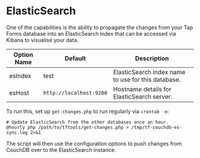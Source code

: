 # ElasticSearch

One of the capabilities is the ability to propagate the changes from
your Tap Forms database into an ElasticSearch index that can be
accessed via Kibana to visualise your data.

| Option Name | Default | Description |
| ----------- | ------- | ----------- |
| esIndex | test | ElasticSearch index name to use for this database. |
| esHost | `http://localhost:9200` | Hostname details for ElasticSearch server. |


To run this, set up `get-changes.php` to run regularly via `crontab -e`:

```
# Update ElasticSearch from the other databases once an hour.
@hourly php /path/to/tftools/get-changes.php > /tmp/tf-couchdb-es-sync.log 2>&1
```

The script will then use the configuration options to push changes
from CouchDB over to the ElasticSearch instance.
